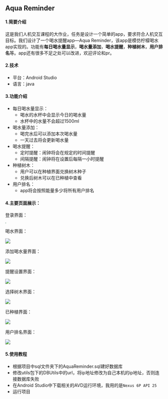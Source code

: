 ## Aqua Reminder

#### 1.简要介绍

这是我们人机交互课程的大作业，任务是设计一个简单的app，要求符合人机交互目标。我们设计了一个喝水提醒app—Aqua Reminder，该app是模仿柠檬喝水app实现的。功能有**每日喝水量显示**，**喝水量添加**，**喝水提醒**，**种植树木**，**用户排名**等。app还有很多不足之处可以改进，欢迎评论和pr。



#### 2.技术

- 平台：Android Studio
- 语言：java



#### 3.功能介绍

- 每日喝水量显示：
    - 喝水的水杯中会显示今日的喝水量
    - 水杯中的水量不会超过1500ml
- 喝水量添加：
    - 喝完水后可以添加本次喝水量
    - 一天过去将会更新喝水量
- 喝水提醒：
    - 定时提醒：闹钟将会在规定的时间提醒
    - 间隔提醒：闹钟将在设置后每隔一小时提醒
- 种植树木：
    - 用户可以在种植界面兑换树木种子
    - 兑换后树木可以在已种植中查看
- 用户排名：
    - app将会按照能量多少将所有用户排名



#### 4.主要页面展示：

登录界面：

<img src="https://gitee.com/mountisome/images/raw/master/img/Screenshot_1641995160.png" style="zoom:20%;" />

喝水界面：

![](https://gitee.com/mountisome/images/raw/master/img/Screenshot_1641995173.png)

添加喝水量界面：

![](https://gitee.com/mountisome/images/raw/master/img/Screenshot_1641995177.png)

提醒设置界面：

![](https://gitee.com/mountisome/images/raw/master/img/Screenshot_1641995183.png)

选择树木界面：

![](https://gitee.com/mountisome/images/raw/master/img/Screenshot_1641995189.png)

已种植界面：

![](https://gitee.com/mountisome/images/raw/master/img/Screenshot_1641995193.png)

用户排名界面：

![](https://gitee.com/mountisome/images/raw/master/img/Screenshot_1641995391.png)



#### 5.使用教程

- 根据项目中sql文件夹下的AquaReminder.sql建好数据库
- 修改utils包下的DBUtils中的url，将ip地址修改为自己本机的ip地址，否则连接数据库失败
- 在Android Studio中下载相关的AVD运行环境，我用的是`Nexus 6P API 25`
- 运行项目